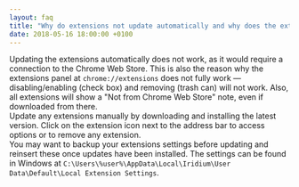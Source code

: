 ```yaml
---
layout: faq
title: "Why do extensions not update automatically and why does the extension panel not fully work?"
date: 2018-05-16 18:00:00 +0100
---
```


Updating the extensions automatically does not work, as it would require a connection to the Chrome Web Store. 
This is also the reason why the extensions panel at ```chrome://extensions``` does not fully work — disabling/enabling (check box) and removing (trash can) will not work. 
Also, all extensions will show a "Not from Chrome Web Store" note, even if downloaded from there.   
Update any extensions manually by downloading and installing the latest version. Click on the extension icon next to the address bar to access options or to remove any extension.     
You may want to backup your extensions settings before updating and reinsert these once updates have been installed. 
The settings can be found in Windows at `C:\Users\%user%\AppData\Local\Iridium\User Data\Default\Local Extension Settings`.